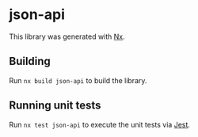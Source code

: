 # json-api

This library was generated with [Nx](https://nx.dev).

## Building

Run `nx build json-api` to build the library.

## Running unit tests

Run `nx test json-api` to execute the unit tests via [Jest](https://jestjs.io).
